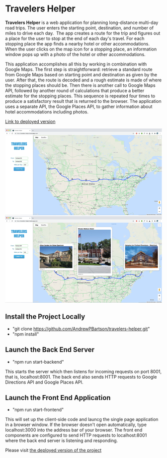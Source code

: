 # Travelers Helper

**Travelers Helper** is a web application for planning long-distance multi-day road trips. The user enters the starting point, destination, and number of miles to drive each day.  The app creates a route for the trip and figures out a place for the user to stop at the end of each day's travel. For each stopping place the app finds a nearby hotel or other accommodations. When the user clicks on the map icon for a stopping place, an information window pops up with a photo of the hotel or other accommodations.

This application accomplishes all this by working in combination with Google Maps. The first step is straightforward: retrieve a standard route from Google Maps based on starting point and destination as given by the user. After that, the route is decoded and a rough estimate is made of where the stopping places should be. Then there is another call to Google Maps API, followed by another round of calculations that produce a better estimate for the stopping places. This sequence is repeated four times to produce a satisfactory result that is returned to the browser. The application uses a separate API, the Google Places API, to gather information about hotel accommodations including photos.

[Link to deployed version](https://travelers-helper.herokuapp.com/)

![Example of user input along with the route produced based on that input](./imgs_readme/route.png?raw=true "Example of user input along with the route produced based on that input")
![When the user clicks on a map icon, a window pops up showing a lodging option for that location](./imgs_readme/route_w_hotels.png?raw=true "When the user clicks on a map icon, a window pops up showing a lodging option for that location")

## Install the Project Locally

* "git clone https://github.com/AndrewPBartson/travelers-helper.git"
* "npm install"

## Launch the Back End Server

* "npm run start-backend"

This starts the server which then listens for incoming requests on port 8001, that is, localhost:8001. The back end also sends HTTP requests to Google Directions API and Google Places API.

## Launch the Front End Application

* "npm run start-frontend"

This will set up the client-side code and launcg the single page application in a browser window. If the browser doesn't open automatically, type localhost:3000 into the address bar of your browser. The front end components are configured to send HTTP requests to localhost:8001 where the back end server is listening and responding.

Please visit [the deployed version of the project](https://travelers-helper.herokuapp.com/)